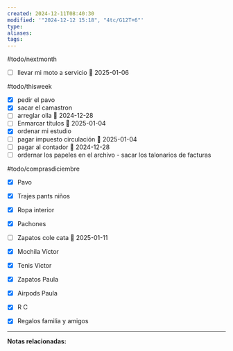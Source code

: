 ```yaml
---
created: 2024-12-11T08:40:30
modified: '"2024-12-12 15:18", "4tc/G12T+6"'
type: 
aliases: 
tags: 
---
```

#todo/nextmonth
- [ ] llevar mi moto a servicio 📅 2025-01-06

#todo/thisweek
* [x] pedir el pavo 
* [x] sacar el camastron
* [ ] arreglar olla 📅 2024-12-28
* [ ] Enmarcar títulos 📅 2025-01-04
* [x] ordenar mi estudio
* [ ] pagar impuesto circulación 📅 2025-01-04
* [ ] pagar al contador 📅 2024-12-28
* [ ] ordernar los papeles en el archivo - sacar los talonarios de facturas

#todo/comprasdiciembre
- [x] Pavo
- [x] Trajes pants niños
- [x] Ropa interior
- [x] Pachones
- [ ] Zapatos cole cata 📅 2025-01-11
- [x] Mochila Víctor
- [x] Tenis Víctor
- [x] Zapatos Paula
- [x] Airpods Paula
- [x] R C
- [x] Regalos familia y amigos


--- 
 **Notas relacionadas:**
 